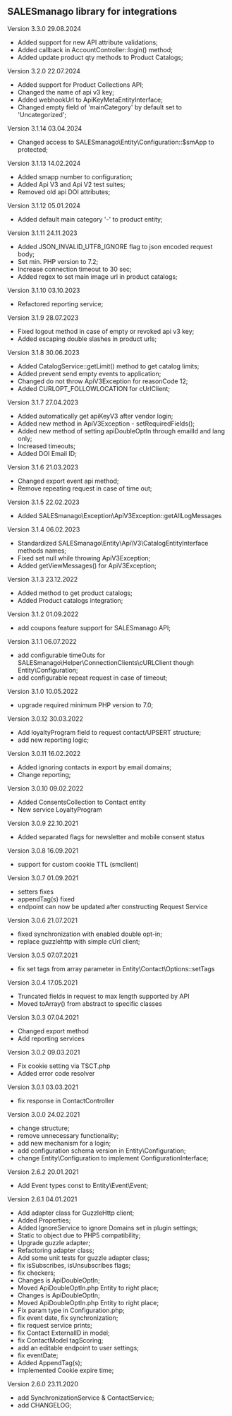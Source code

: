 SALESmanago library for integrations
------------------------------------
Version 3.3.0 29.08.2024
- Added support for new API attribute validations;
- Added callback in AccountController::login() method;
- Added update product qty methods to Product Catalogs;

Version 3.2.0 22.07.2024
- Added support for Product Collections API;
- Changed the name of api v3 key;
- Added webhookUrl to ApiKeyMetaEntityInterface;
- Changed empty field of 'mainCategory' by default set to 'Uncategorized';

Version 3.1.14 03.04.2024
- Changed access to SALESmanago\Entity\Configuration::$smApp to protected;

Version 3.1.13 14.02.2024
- Added smapp number to configuration;
- Added Api V3 and Api V2 test suites;
- Removed old api DOI attributes;

Version 3.1.12 05.01.2024
- Added default main category '-' to product entity;

Version 3.1.11 24.11.2023
- Added JSON_INVALID_UTF8_IGNORE flag to json encoded request body;
- Set min. PHP version to 7.2;
- Increase connection timeout to 30 sec;
- Added regex to set main image url in product catalogs;

Version 3.1.10 03.10.2023
- Refactored reporting service;

Version 3.1.9 28.07.2023
- Fixed logout method in case of empty or revoked api v3 key;
- Added escaping double slashes in product urls;

Version 3.1.8 30.06.2023
- Added CatalogService::getLimit() method to get catalog limits;
- Added prevent send empty events to application;
- Changed do not throw ApiV3Exception for reasonCode 12;
- Added CURLOPT_FOLLOWLOCATION for cUrlClient;

Version 3.1.7 27.04.2023
- Added automatically get apiKeyV3 after vendor login;
- Added new method in ApiV3Exception - setRequiredFields();
- Added new method of setting apiDoubleOptIn through emailId and lang only;
- Increased timeouts;
- Added DOI Email ID;

Version 3.1.6 21.03.2023
- Changed export event api method;
- Remove repeating request in case of time out;

Version 3.1.5 22.02.2023
- Added SALESmanago\Exception\ApiV3Exception::getAllLogMessages

Version 3.1.4 06.02.2023
- Standardized SALESmanago\Entity\Api\V3\CatalogEntityInterface methods names;
- Fixed set null while throwing ApiV3Exception;
- Added getViewMessages() for ApiV3Exception;

Version 3.1.3 23.12.2022
- Added method to get product catalogs;
- Added Product catalogs integration;

Version 3.1.2 01.09.2022
- add coupons feature support for SALESmanago API;

Version 3.1.1 06.07.2022
- add configurable timeOuts for SALESmanago\Helper\ConnectionClients\cURLClient though Entity\Configuration;
- add configurable repeat request in case of timeout;

Version 3.1.0 10.05.2022
- upgrade required minimum PHP version to 7.0;

Version 3.0.12 30.03.2022
- Add loyaltyProgram field to request contact/UPSERT structure;
- add new reporting logic;

Version 3.0.11 16.02.2022
- Added ignoring contacts in export by email domains;
- Change reporting;

Version 3.0.10 09.02.2022
 - Added ConsentsCollection to Contact entity
 - New service LoyaltyProgram

Version 3.0.9 22.10.2021
 - Added separated flags for newsletter and mobile consent status

Version 3.0.8 16.09.2021
 - support for custom cookie TTL (smclient)

Version 3.0.7 01.09.2021
 - setters fixes
 - appendTag(s) fixed
 - endpoint can now be updated after constructing Request Service

Version 3.0.6 21.07.2021
 - fixed synchronization with enabled double opt-in;
 - replace guzzlehttp with simple cUrl client;

Version 3.0.5 07.07.2021
 - fix set tags from array parameter in Entity\Contact\Options::setTags

Version 3.0.4 17.05.2021
 - Truncated fields in request to max length supported by API
 - Moved toArray() from abstract to specific classes

Version 3.0.3 07.04.2021
 - Changed export method
 - Add reporting services

Version 3.0.2 09.03.2021
 - Fix cookie setting via TSCT.php
 - Added error code resolver

Version 3.0.1 03.03.2021
 - fix response in ContactController

Version 3.0.0 24.02.2021
 - change structure;
 - remove unnecessary functionality;
 - add new mechanism for a login;
 - add configuration schema version in Entity\Configuration;
 - change Entity\Configuration to implement ConfigurationInterface;

Version 2.6.2 20.01.2021
 - Add Event types const to Entity\Event\Event;

Version 2.6.1 04.01.2021
 - Add adapter class for GuzzleHttp client;
 - Added Properties;
 - Added IgnoreService to ignore Domains set in plugin settings;
 - Static to object due to PHP5 compatibility;
 - Upgrade guzzle adapter;
 - Refactoring adapter class;
 - Add some unit tests for guzzle adapter class;
 - fix isSubscribes, isUnsubscribes flags;
 - fix checkers;
 - Changes is ApiDoubleOptIn;
 - Moved ApiDoubleOptIn.php Entity to right place;
 - Changes is ApiDoubleOptIn;
 - Moved ApiDoubleOptIn.php Entity to right place;
 - Fix param type in Configuration.php;
 - fix event date, fix synchronization;
 - fix request service prints;
 - fix Contact ExternalID in model;
 - fix ContactModel tagScoring;
 - add an editable endpoint to user settings;
 - fix eventDate;
 - Added AppendTag(s);
 - Implemented Cookie expire time;

Version 2.6.0 23.11.2020
 - add SynchronizationService & ContactService;
 - add CHANGELOG;
